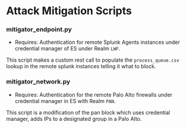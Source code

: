 Attack Mitigation Scripts
=========================

### mitigator\_endpoint.py
* Requires: Authentication for remote Splunk Agents instances under credential manager of ES under Realm `LWF`.

This script makes a custom rest call to populate the `process_queue.csv` lookup in the remote splunk instances telling it what to block.

### mitigator\_network.py
* Requires: Authentication for the remote Palo Alto firewalls under credential manager in ES with Realm `PAN`.

This script is a modification of the pan block which uses credential manager, adds IPs to a designated group in a Palo Alto.


